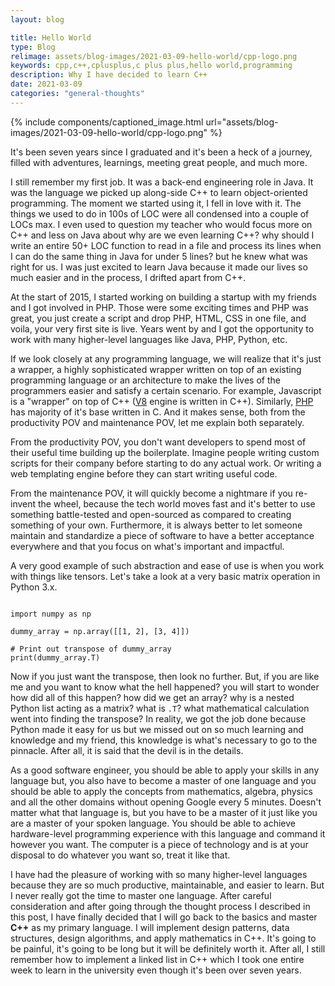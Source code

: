 ```yaml
---
layout: blog

title: Hello World
type: Blog
relimage: assets/blog-images/2021-03-09-hello-world/cpp-logo.png
keywords: cpp,c++,cplusplus,c plus plus,hello world,programming
description: Why I have decided to learn C++
date: 2021-03-09
categories: "general-thoughts"
---
```


{% include components/captioned_image.html url="assets/blog-images/2021-03-09-hello-world/cpp-logo.png" %}

It's been seven years since I graduated and it's been a heck of a journey, filled with adventures, learnings, meeting great people, and much more.

I still remember my first job. It was a back-end engineering role in Java. It was the language we picked up along-side C++ to learn object-oriented programming. The moment we started using it, I fell in love with it. The things we used to do in 100s of LOC were all condensed into a couple of LOCs max. I even used to question my teacher who would focus more on C++ and less on Java about why are we even learning C++? why should I write an entire 50+ LOC function to read in a file and process its lines when I can do the same thing in Java for under 5 lines? but he knew what was right for us. I was just excited to learn Java because it made our lives so much easier and in the process, I drifted apart from C++.

At the start of 2015, I started working on building a startup with my friends and I got involved in PHP. Those were some exciting times and PHP was great, you just create a script and drop PHP, HTML, CSS in one file, and voila, your very first site is live. Years went by and I got the opportunity to work with many higher-level languages like Java, PHP, Python, etc.

If we look closely at any programming language, we will realize that it's just a wrapper, a highly sophisticated wrapper written on top of an existing programming language or an architecture to make the lives of the programmers easier and satisfy a certain scenario. For example, Javascript is a "wrapper" on top of C++ (<a href="https://github.com/v8/v8" target="_blank" title="V8 Github Repo">V8</a> engine is written in C++). Similarly, <a href="https://github.com/php/php-src" target="_blank" title="PHP Repo Github">PHP</a> has majority of it's base written in C. And it makes sense, both from the productivity POV and maintenance POV, let me explain both separately.

From the productivity POV, you don't want developers to spend most of their useful time building up the boilerplate. Imagine people writing custom scripts for their company before starting to do any actual work. Or writing a web templating engine before they can start writing useful code.

From the maintenance POV, it will quickly become a nightmare if you re-invent the wheel, because the tech world moves fast and it's better to use something battle-tested and open-sourced as compared to creating something of your own. Furthermore, it is always better to let someone maintain and standardize a piece of software to have a better acceptance everywhere and that you focus on what's important and impactful.

A very good example of such abstraction and ease of use is when you work with things like tensors. Let's take a look at a very basic matrix operation in Python 3.x.

<pre><code class="python">
import numpy as np

dummy_array = np.array([[1, 2], [3, 4]])

# Print out transpose of dummy_array
print(dummy_array.T)
</code></pre>

Now if you just want the transpose, then look no further. But, if you are like me and you want to know what the hell happened? you will start to wonder how did all of this happen? how did we get an array? why is a nested Python list acting as a matrix? what is `.T`? what mathematical calculation went into finding the transpose? In reality, we got the job done because Python made it easy for us but we missed out on so much learning and knowledge and my friend, this knowledge is what's necessary to go to the pinnacle. After all, it is said that the devil is in the details.

As a good software engineer, you should be able to apply your skills in any language but, you also have to become a master of one language and you should be able to apply the concepts from mathematics, algebra, physics and all the other domains without opening Google every 5 minutes. Doesn't matter what that language is, but you have to be a master of it just like you are a master of your spoken language. You should be able to achieve hardware-level programming experience with this language and command it however you want. The computer is a piece of technology and is at your disposal to do whatever you want so, treat it like that. 

I have had the pleasure of working with so many higher-level languages because they are so much productive, maintainable, and easier to learn. But I never really got the time to master one language. After careful consideration and after going through the thought process I described in this post, I have finally decided that I will go back to the basics and master **C++** as my primary language. I will implement design patterns, data structures, design algorithms, and apply mathematics in C++. It's going to be painful, it's going to be long but it will be definitely worth it. After all, I still remember how to implement a linked list in C++ which I took one entire week to learn in the university even though it's been over seven years.